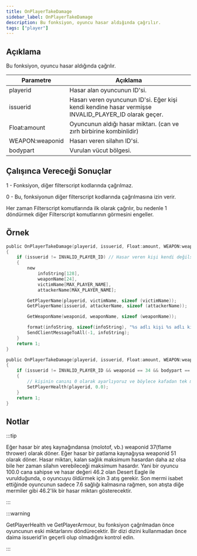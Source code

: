 ```yaml
---
title: OnPlayerTakeDamage
sidebar_label: OnPlayerTakeDamage
description: Bu fonksiyon, oyuncu hasar aldığında çağrılır. 
tags: ["player"]
---
```


## Açıklama

Bu fonksiyon, oyuncu hasar aldığında çağrılır. 

| Parametre       | Açıklama                                                                                                                          |
|-----------------|-----------------------------------------------------------------------------------------------------------------------------------|
| playerid        | Hasar alan oyuncunun ID'si.                                                                                                       |
| issuerid        | Hasarı veren oyuncunun ID'si. Eğer kişi kendi kendine hasar vermişse INVALID_PLAYER_ID olarak geçer.                              |
| Float:amount    | Oyuncunun aldığı hasar miktarı. (can ve zırh birbirine kombinlidir)                                                               |
| WEAPON:weaponid | Hasarı veren silahın ID'si.                                                                                                       |
| bodypart        | Vurulan vücut bölgesi. |

## Çalışınca Vereceği Sonuçlar

1 - Fonksiyon, diğer filterscript kodlarında çağrılmaz. 

0 - Bu, fonksiyonun diğer filterscript kodlarında çağrılmasına izin verir. 

Her zaman Filterscript komutlarında ilk olarak çağrılır, bu nedenle 1 döndürmek diğer Filterscript komutlarının görmesini engeller. 

## Örnek

```c
public OnPlayerTakeDamage(playerid, issuerid, Float:amount, WEAPON:weaponid, bodypart)|
{
    if (issuerid != INVALID_PLAYER_ID) // Hasar veren kişi kendi değilse...
    {
        new
            infoString[128],
            weaponName[24],
            victimName[MAX_PLAYER_NAME],
            attackerName[MAX_PLAYER_NAME];

        GetPlayerName(playerid, victimName, sizeof (victimName));
        GetPlayerName(issuerid, attackerName, sizeof (attackerName));

        GetWeaponName(weaponid, weaponName, sizeof (weaponName));

        format(infoString, sizeof(infoString), "%s adlı kişi %s adlı kişiye %.0f hasar verdi, silah: %s, vücut bölgesi: %d", attackerName,  victimName, amount, weaponName, bodypart);
        SendClientMessageToAll(-1, infoString);
    }
    return 1;
}

public OnPlayerTakeDamage(playerid, issuerid, Float:amount, WEAPON:weaponid, bodypart)
{
    if (issuerid != INVALID_PLAYER_ID && weaponid == 34 && bodypart == 9) // Hasar veren kişi kendi değilse, silah ID'si keskin nişancı tüfeğine (34) eşitse ve vurulan vücut parçası 9 ise...
    {
        // kişinin canını 0 olarak ayarlıyoruz ve böylece kafadan tek mermi ile ölmüş oluyor.
        SetPlayerHealth(playerid, 0.0);
    }
    return 1;
}
```

## Notlar

:::tip

Eğer hasar bir ateş kaynağındansa (molotof, vb.) weaponid 37(flame thrower) olarak döner. Eğer hasar bir patlama kaynağıysa weaponid 51 olarak döner. Hasar miktarı, kalan sağlık maksimum hasardan daha az olsa bile her zaman silahın verebileceği maksimum hasardır. Yani bir oyuncu 100.0 cana sahipse ve hasar değeri 46.2 olan Desert Eagle ile vurulduğunda, o oyuncuyu öldürmek için 3 atış gerekir. Son mermi isabet ettiğinde oyuncunun sadece 7.6 sağlığı kalmasına rağmen, son atışta diğe mermiler gibi 46.2'lik bir hasar miktarı gösterecektir. 

:::

:::warning

GetPlayerHealth ve GetPlayerArmour, bu fonksiyon çağrılmadan önce oyuncunun eski miktarlarını döndürecektir. Bir dizi dizini kullanmadan önce daima issuerid'in geçerli olup olmadığını kontrol edin. 

:::
